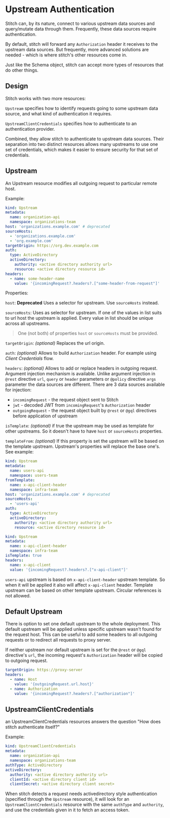# Upstream Authentication

Stitch can, by its nature, connect to various upstream data sources and query/mutate data through them. Frequently, these data sources require authentication.

By default, stitch will forward any `Authorization` header it receives to the upstream data sources.
But frequently, more advanced solutions are needed - which is where stitch's other resources come in.

Just like the Schema object, stitch can accept more types of resources that do other things.

## Design

Stitch works with two more resources:

`Upstream` specifies how to identify requests going to some upstream data source, and what kind of authentication it requires.

`UpstreamClientCredentials` specifies how to authenticate to an authentication provider.

Combined, they allow stitch to authenticate to upstream data sources. Their separation into two distinct resources allows many upstreams to use one set of credentials, which makes it easier to ensure security for that set of credentials.

## Upstream

An Upstream resource modifies all outgoing request to particular remote host.

Example:

```yaml
kind: Upstream
metadata:
  name: organization-api
  namespace: organizations-team
host: 'organizations.example.com' # deprecated
sourceHosts:
  - 'organizations.example.com'
  - 'org.example.com'
targetOrigin: https://org.dev.example.com
auth:
  type: ActiveDirectory
  activeDirectory:
    authority: <active directory authority url>
    resource: <active directory resource id>
headers:
  - name: some-header-name
    value: '{incomingRequest?.headers?.["some-header-from-request"]'
```

Properties:

`host`: **Deprecated** Uses a selector for upstream. Use `sourceHosts` instead.

`sourceHosts`: Uses as selector for upstream. If one of the values in list suits to url host the upstream is applied. Every value in list should be unique across all upstreams.

> One (not both) of properties `host` or `sourceHosts` must be provided.

`targetOrigin`: _(optional)_ Replaces the url origin.

`auth`: _(optional)_ Allows to build `Authorization` header. For example using _Client Credentials_ flow.

`headers`: _(optional)_ Allows to add or replace headers in outgoing request. Argument injection mechanism is available. Unlike argument injection in `@rest` directive `url`, `query` or `header` parameters or `@policy` directive `args` parameter the data sources are different. There are 3 data sources available for injection:

- `incomingRequest` - the request object sent to Stitch
- `jwt` - decoded JWT from `incomingRequest`'s `Authorization` header
- `outgoingRequest` - the request object built by `@rest` or `@gql` directives before application of upstream

`isTemplate`: _(optional)_ if true the upstream may be used as template for other upstreams. So it doesn't have to have `host` or `sourceHosts` properties.

`templateFrom`: _(optional)_ If this property is set the upstream will be based on the template upstream. Upstream's properties will replace the base one's. See example:

```yaml
kind: Upstream
metadata:
  name: users-api
  namespace: users-team
fromTemplate:
  name: x-api-client-header
  namespace: infra-team
host: 'organizations.example.com' # deprecated
sourceHosts:
  - 'users-api'
auth:
  type: ActiveDirectory
  activeDirectory:
    authority: <active directory authority url>
    resource: <active directory resource id>

kind: Upstream
metadata:
  name: x-api-client-header
  namespace: infra-team
isTemplate: true
headers:
  name: x-api-client
  value: '{incomingRequest?.headers?.["x-api-client"]'

```

`users-api` upstream is based on `x-api-client-header` upstream template. So when it will be applied it also will affect `x-api-client` header. Template upstream can be based on other template upstream. Circular references is not allowed.

## Default Upstream

There is option to set one default upstream to the whole deployment. This default upstream will be applied unless specific upstream wasn't found for the request host. This can be useful to add some headers to all outgoing requests or to redirect all requests to proxy server.

If neither upstream nor default upstream is set for the `@rest` or `@gql` directive's `url`, the incoming request's `Authorization` header will be copied to outgoing request.

```yaml
targetOrigin: https://proxy-server
headers:
  - name: Host
    value: '{outgoingRequest.url.host}'
  - name: Authorization
    value: '{incomingRequest?.headers?.["authorization"]'
```

## UpstreamClientCredentials

an UpstreamClientCredentials resources answers the question "How does stitch authenticate itself?"

Example:

```yaml
kind: UpstreamClientCredentials
metadata:
  name: organization-api
  namespace: organizations-team
authType: ActiveDirectory
activeDirectory:
  authority: <active directory authority url>
  clientId: <active directory client id>
  clientSecret: <active directory client secret>
```

When stitch detects a request needs activedirectory style authentication (specified through the `Upstream` resource), it will look for an `UpstreamClientCredentials` resource with the same `authType` and `authority`, and use the credentials given in it to fetch an access token.
